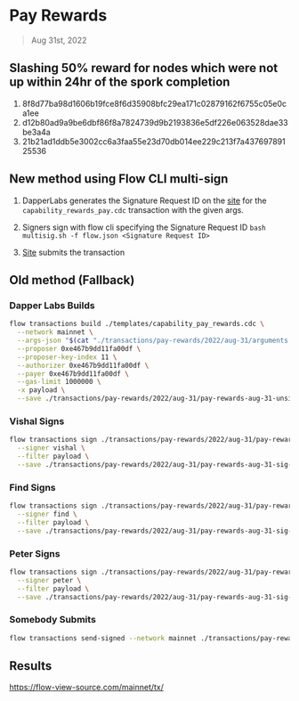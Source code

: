 # Pay Rewards
> Aug 31st, 2022

## Slashing 50% reward for nodes which were not up within 24hr of the spork completion
1. 8f8d77ba98d1606b19fce8f6d35908bfc29ea171c02879162f6755c05e0ca1ee
2. d12b80ad9a9be6dbf86f8a7824739d9b2193836e5df226e063528dae33be3a4a
3. 21b21ad1ddb5e3002cc6a3faa55e23d70db014ee229c213f7a43769789125536

## New method using Flow CLI multi-sign

1. DapperLabs generates the Signature Request ID on the [site](https://flow-multisig-git-service-account-onflow.vercel.app/mainnet?type=serviceAccount&name=capability_pay_rewards.cdc&param=%5B%20%20%20%20%20%7B%20%20%20%20%20%20%20%20%20%22type%22:%20%22UFix64%22,%20%20%20%20%20%20%20%20%20%22value%22:%20%221292067.0%22%20%20%20%20%20%7D,%20%20%20%20%20%7B%20%20%20%20%20%20%20%20%20%22type%22:%20%22Dictionary%22,%20%20%20%20%20%20%20%20%20%22value%22:%20%5B%20%20%20%20%20%20%20%20%20%20%20%20%20%7B%20%20%20%20%20%20%20%20%20%20%20%20%20%20%20%20%20%22key%22:%20%7B%20%20%20%20%20%20%20%20%20%20%20%20%20%20%20%20%20%20%20%20%20%22type%22:%20%22String%22,%20%20%20%20%20%20%20%20%20%20%20%20%20%20%20%20%20%20%20%20%20%22value%22:%20%228f8d77ba98d1606b19fce8f6d35908bfc29ea171c02879162f6755c05e0ca1ee%22%20%20%20%20%20%20%20%20%20%20%20%20%20%20%20%20%20%7D,%20%20%20%20%20%20%20%20%20%20%20%20%20%20%20%20%20%22value%22:%20%7B%20%20%20%20%20%20%20%20%20%20%20%20%20%20%20%20%20%20%20%20%20%22type%22:%20%22UFix64%22,%20%20%20%20%20%20%20%20%20%20%20%20%20%20%20%20%20%20%20%20%20%22value%22:%20%220.5%22%20%20%20%20%20%20%20%20%20%20%20%20%20%20%20%20%20%7D%20%20%20%20%20%20%20%20%20%20%20%20%20%7D,%20%20%20%20%20%20%20%20%20%20%20%20%20%7B%20%20%20%20%20%20%20%20%20%20%20%20%20%20%20%20%20%22key%22:%20%7B%20%20%20%20%20%20%20%20%20%20%20%20%20%20%20%20%20%20%20%20%20%22type%22:%20%22String%22,%20%20%20%20%20%20%20%20%20%20%20%20%20%20%20%20%20%20%20%20%20%22value%22:%20%22d12b80ad9a9be6dbf86f8a7824739d9b2193836e5df226e063528dae33be3a4a%22%20%20%20%20%20%20%20%20%20%20%20%20%20%20%20%20%20%7D,%20%20%20%20%20%20%20%20%20%20%20%20%20%20%20%20%20%22value%22:%20%7B%20%20%20%20%20%20%20%20%20%20%20%20%20%20%20%20%20%20%20%20%20%22type%22:%20%22UFix64%22,%20%20%20%20%20%20%20%20%20%20%20%20%20%20%20%20%20%20%20%20%20%22value%22:%20%220.5%22%20%20%20%20%20%20%20%20%20%20%20%20%20%20%20%20%20%7D%20%20%20%20%20%20%20%20%20%20%20%20%20%7D,%20%20%20%20%20%20%20%20%20%20%20%20%20%7B%20%20%20%20%20%20%20%20%20%20%20%20%20%20%20%20%20%22key%22:%20%7B%20%20%20%20%20%20%20%20%20%20%20%20%20%20%20%20%20%20%20%20%20%22type%22:%20%22String%22,%20%20%20%20%20%20%20%20%20%20%20%20%20%20%20%20%20%20%20%20%20%22value%22:%20%2221b21ad1ddb5e3002cc6a3faa55e23d70db014ee229c213f7a43769789125536%22%20%20%20%20%20%20%20%20%20%20%20%20%20%20%20%20%20%7D,%20%20%20%20%20%20%20%20%20%20%20%20%20%20%20%20%20%22value%22:%20%7B%20%20%20%20%20%20%20%20%20%20%20%20%20%20%20%20%20%20%20%20%20%22type%22:%20%22UFix64%22,%20%20%20%20%20%20%20%20%20%20%20%20%20%20%20%20%20%20%20%20%20%22value%22:%20%220.5%22%20%20%20%20%20%20%20%20%20%20%20%20%20%20%20%20%20%7D%20%20%20%20%20%20%20%20%20%20%20%20%20%7D%20%20%20%20%20%20%20%20%20%5D%20%20%20%20%20%7D%20%5D&acct=0xe467b9dd11fa00df&limit=1000000) for the `capability_rewards_pay.cdc` transaction with the given args.

2. Signers sign with flow cli specifying the Signature Request ID
`bash multisig.sh -f flow.json <Signature Request ID>`

3. [Site](https://flow-multisig-git-service-account-onflow.vercel.app/mainnet) submits the transaction

## Old method (Fallback)

### Dapper Labs Builds


```sh
flow transactions build ./templates/capability_pay_rewards.cdc \
  --network mainnet \
  --args-json "$(cat "./transactions/pay-rewards/2022/aug-31/arguments.json")" \
  --proposer 0xe467b9dd11fa00df \
  --proposer-key-index 11 \
  --authorizer 0xe467b9dd11fa00df \
  --payer 0xe467b9dd11fa00df \
  --gas-limit 1000000 \
  -x payload \
  --save ./transactions/pay-rewards/2022/aug-31/pay-rewards-aug-31-unsigned.rlp
```

### Vishal Signs

```sh
flow transactions sign ./transactions/pay-rewards/2022/aug-31/pay-rewards-aug-31-unsigned.rlp \
  --signer vishal \
  --filter payload \
  --save ./transactions/pay-rewards/2022/aug-31/pay-rewards-aug-31-sig-1.rlp
```

### Find Signs

```sh
flow transactions sign ./transactions/pay-rewards/2022/aug-31/pay-rewards-aug-31-sig-2.rlp \
  --signer find \
  --filter payload \
  --save ./transactions/pay-rewards/2022/aug-31/pay-rewards-aug-31-sig-3.rlp
```

### Peter Signs

```sh
flow transactions sign ./transactions/pay-rewards/2022/aug-31/pay-rewards-aug-31-sig-3.rlp \
  --signer peter \
  --filter payload \
  --save ./transactions/pay-rewards/2022/aug-31/pay-rewards-aug-31-sig-complete.rlp
```

### Somebody Submits

```sh
flow transactions send-signed --network mainnet ./transactions/pay-rewards/2022/aug-31/pay-rewards-aug-31-sig-complete.rlp
```

## Results

https://flow-view-source.com/mainnet/tx/
